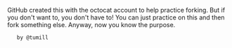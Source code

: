 GitHub created this with the octocat account to help practice forking. But if you don't want to, you don't have to! You can just practice on this and then fork something else. Anyway, now you know the purpose.

       by @tumill